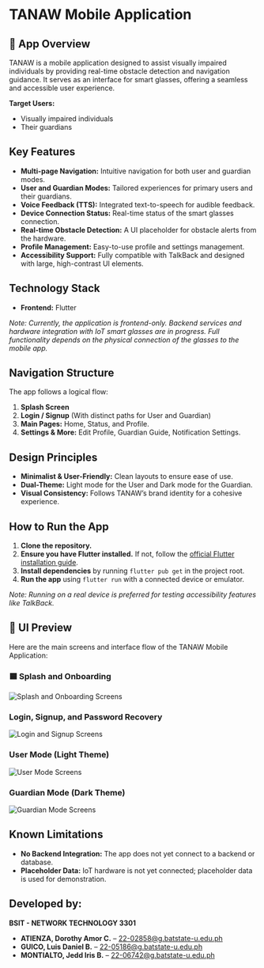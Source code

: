 # TANAW Mobile Application

## 📱 App Overview

TANAW is a mobile application designed to assist visually impaired individuals by providing real-time obstacle detection and navigation guidance. It serves as an interface for smart glasses, offering a seamless and accessible user experience.

**Target Users:**
- Visually impaired individuals
- Their guardians

## Key Features

- **Multi-page Navigation:** Intuitive navigation for both user and guardian modes.
- **User and Guardian Modes:** Tailored experiences for primary users and their guardians.
- **Voice Feedback (TTS):** Integrated text-to-speech for audible feedback.
- **Device Connection Status:** Real-time status of the smart glasses connection.
- **Real-time Obstacle Detection:** A UI placeholder for obstacle alerts from the hardware.
- **Profile Management:** Easy-to-use profile and settings management.
- **Accessibility Support:** Fully compatible with TalkBack and designed with large, high-contrast UI elements.

## Technology Stack

- **Frontend:** Flutter

*Note: Currently, the application is frontend-only. Backend services and hardware integration with IoT smart glasses are in progress. Full functionality depends on the physical connection of the glasses to the mobile app.*

## Navigation Structure

The app follows a logical flow:
1.  **Splash Screen**
2.  **Login / Signup** (With distinct paths for User and Guardian)
3.  **Main Pages:** Home, Status, and Profile.
4.  **Settings & More:** Edit Profile, Guardian Guide, Notification Settings.

## Design Principles

- **Minimalist & User-Friendly:** Clean layouts to ensure ease of use.
- **Dual-Theme:** Light mode for the User and Dark mode for the Guardian.
- **Visual Consistency:** Follows TANAW’s brand identity for a cohesive experience.

## How to Run the App

1.  **Clone the repository.**
2.  **Ensure you have Flutter installed.** If not, follow the [official Flutter installation guide](https://flutter.dev/docs/get-started/install).
3.  **Install dependencies** by running `flutter pub get` in the project root.
4.  **Run the app** using `flutter run` with a connected device or emulator.

*Note: Running on a real device is preferred for testing accessibility features like TalkBack.*

## 📸 UI Preview

Here are the main screens and interface flow of the TANAW Mobile Application:

### 🟦 Splash and Onboarding
![Splash and Onboarding Screens](assets/app-overview/splash-and-onboarding-screen.png)

### Login, Signup, and Password Recovery
![Login and Signup Screens](assets/app-overview/login-signup-passwordrecovery-screen.png)

### User Mode (Light Theme)
![User Mode Screens](assets/app-overview/user-mode-screen.png)

### Guardian Mode (Dark Theme)
![Guardian Mode Screens](assets/app-overview/guardian-mode-screen.png)

## Known Limitations

- **No Backend Integration:** The app does not yet connect to a backend or database.
- **Placeholder Data:** IoT hardware is not yet connected; placeholder data is used for demonstration.

## Developed by:

**BSIT - NETWORK TECHNOLOGY 3301**

- **ATIENZA, Dorothy Amor C.** – 22-02858@g.batstate-u.edu.ph
- **GUICO, Luis Daniel B.** – 22-05186@g.batstate-u.edu.ph
- **MONTIALTO, Jedd Iris B.** – 22-06742@g.batstate-u.edu.ph


